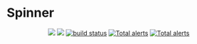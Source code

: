 # Spinner

<p align="center">               
    <a href="https://github.com/SpinnerAlloc/Spinner/graphs/contributors" alt="Contributors">
        <img src="https://img.shields.io/github/contributors/SpinnerAlloc/Spinner" /></a>
    <a href="https://github.com/SpinnerAlloc/Spinner/commits/main" alt="Activity">
        <img src="https://img.shields.io/github/commit-activity/m/SpinnerAlloc/Spinner/main" /></a>  
    <a href="https://github.com/SpinnerAlloc/Spinner/actions/workflows/ci.yml">
        <img src="https://github.com/SpinnerAlloc/Spinner/actions/workflows/ci.yml/badge.svg" alt="build status"></a>             
    <a href="https://lgtm.com/projects/g/SpinnerAlloc/Spinner/alerts/">
        <img src="https://img.shields.io/lgtm/alerts/g/badges/shields" alt="Total alerts"/></a>  
    <a href="https://github.com/SpinnerAlloc/Spinner/blob/main/LICENSE">
        <img src="https://img.shields.io/github/license/SpinnerAlloc/Spinner" alt="Total alerts"/></a>
</p>
